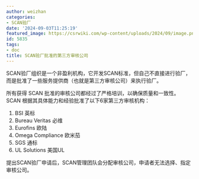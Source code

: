 ```yaml
---
author: weizhan
categories:
- SCAN验厂
date: '2024-09-03T11:25:19'
featured_image: https://csrwiki.com/wp-content/uploads/2024/09/image.png
id: 5835
tags:
- doc
title: SCAN验厂批准的第三方审核公司
---
```


SCAN验厂组织是一个非盈利机构，它开发SCAN标准，但自己不直接进行验厂，而是批准了一些服务提供商（也就是第三方审核公司）来执行验厂。

所有获得 SCAN 批准的审核公司都经过了严格培训，以确保质量和一致性。SCAN 根据其具体能力和经验批准了以下6家第三方审核机构：

  1. BSI 英标
  2. Bureau Veritas 必维
  3. Eurofins 欧陆
  4. Omega Compliance 欧米茄
  5. SGS 通标
  6. UL Solutions 美国UL

提出SCAN验厂申请后，SCAN管理团队会分配审核公司，申请者无法选择、指定审核公司。

